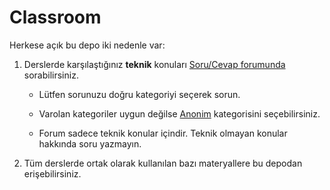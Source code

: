 # Classroom

Herkese açık bu depo iki nedenle var:

1. Derslerde karşılaştığınız **teknik** konuları [Soru/Cevap forumunda](https://github.com/19/classroom/discussions)
   sorabilirsiniz.

   - Lütfen sorunuzu doğru kategoriyi seçerek sorun.

   - Varolan kategoriler uygun değilse [Anonim](https://github.com/19/classroom/discussions/categories/anonim) kategorisini seçebilirsiniz.

   - Forum sadece teknik konular içindir.  Teknik olmayan konular hakkında soru yazmayın.

2. Tüm derslerde ortak olarak kullanılan bazı materyallere bu depodan erişebilirsiniz.
